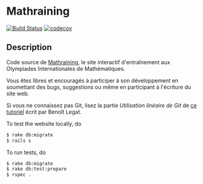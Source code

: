 Mathraining
============
[![Build Status](build-img)](build-url)
[![codecov](codecov-img)](codecov-url)

Description
-----------
Code source de [Mathraining](http://www.mathraining.be),
le site interactif d'entraînement aux Olympiades Internationales de Mathématiques.

Vous êtes libres et encouragés à participer à son développement en soumettant
des bugs, suggestions ou même en participant à l'écriture du site web.

Si vous ne connaissez pas Git,
lisez la partie *Utilisation linéaire de Git* de
[ce tutoriel](http://sites.uclouvain.be/SystInfo/notes/Outils/html/git.html)
écrit par Benoît Legat.

To test the website locally, do
```sh
$ rake db:migrate
$ rails s
```
To run tests, do
```sh
$ rake db:migrate
$ rake db:test:prepare
$ rspec .
```


[build-img]: https://github.com/blegat/mathraining/workflows/CI/badge.svg?branch=master
[build-url]: https://github.com/blegat/mathraining/actions?query=workflow%3ACI
[codecov-img]: http://codecov.io/github/blegat/mathraining/coverage.svg?branch=master
[codecov-url]: http://codecov.io/github/blegat/mathraining?branch=master
